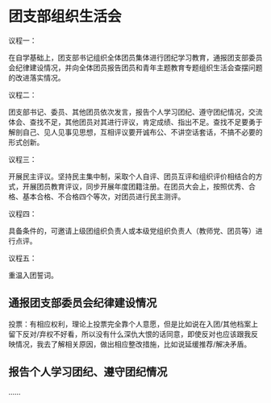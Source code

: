 # 团支部组织生活会

议程一：

在自学基础上，团支部书记组织全体团员集体进行团纪学习教育，通报团支部委员会纪律建设情况，并向全体团员报告团员和青年主题教育专题组织生活会查摆问题的改进落实情况。

议程二：

团支部书记、委员、其他团员依次发言，报告个人学习团纪、遵守团纪情况，交流体会、查找不足，其他团员对其进行评议，肯定成绩、指出不足。查找不足要勇于解剖自己、见人见事见思想，互相评议要开诚布公、不讲空话套话，不搞不必要的形式创新。

议程三：

开展民主评议。坚持民主集中制，采取个人自评、团员互评和组织评价相结合的方式，开展团员教育评议，同步开展年度团籍注册。在团员大会上，按照优秀、合格、基本合格、不合格四个等次，对团员进行民主测评。

议程四：

具备条件的，可邀请上级团组织负责人或本级党组织负责人（教师党、团员等）进行点评。

议程五：

重温入团誓词。



## 通报团支部委员会纪律建设情况

投票：有相应权利，理论上投票完全靠个人意愿，但是比如说在入团/其他档案上留下反对/弃权不好看，所以没有什么深仇大恨的话同意，即使反对也应该跟我反映情况，我去了解相关原因，做出相应整改措施，比如说延缓推荐/解决矛盾。

## 报告个人学习团纪、遵守团纪情况

……


